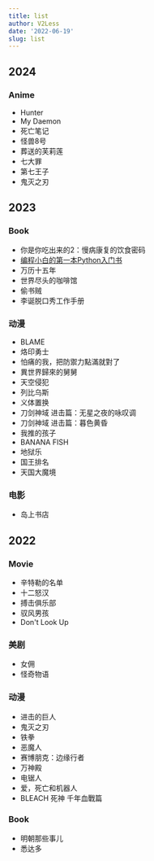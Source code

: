 ```yaml
---
title: list
author: V2Less
date: '2022-06-19'
slug: list
---
```

## 2024
### Anime
- Hunter
- My Daemon
- 死亡笔记
- 怪兽8号
- 葬送的芙莉莲
- 七大罪
- 第七王子
- 鬼灭之刃

## 2023
### Book

- 你是你吃出来的2：慢病康复的饮食密码
- [编程小白的第一本Python入门书](https://github.com/yangzhenhe111/daolun/blob/master/%E7%BC%96%E7%A8%8B%E5%B0%8F%E7%99%BD%E7%9A%84%E7%AC%AC%E4%B8%80%E6%9C%AC%20Python%20%E5%85%A5%E9%97%A8%E4%B9%A6.pdf)
- 万历十五年
- 世界尽头的咖啡馆
- 偷书贼
- 李诞脱口秀工作手册

### 动漫

- BLAME
- 烙印勇士
- 怕痛的我，把防禦力點滿就對了
- 異世界歸來的舅舅
- 天空侵犯
- 列比乌斯
- 义体置换
- 刀剑神域 进击篇：无星之夜的咏叹调
- 刀剑神域 进击篇：暮色黄昏
- 我推的孩子
- BANANA FISH
- 地狱乐
- 国王排名
- 天国大魔境

### 电影
- 岛上书店

## 2022

### Movie

- 辛特勒的名单
- 十二怒汉
- 搏击俱乐部
- 驭风男孩
- Don't Look Up

### 美剧

- 女佣
- 怪奇物语

### 动漫

- 进击的巨人
- 鬼灭之刃
- 铁拳
- 恶魔人
- 赛博朋克：边缘行者
- 万神殿
- 电锯人
- 爱，死亡和机器人
- BLEACH 死神 千年血戰篇

### Book

- 明朝那些事儿
- 悉达多
